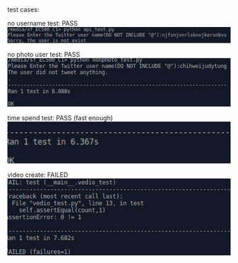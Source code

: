 test cases:

no username test: PASS
![alt tag](https://github.com/lowycve/EC500C1/blob/ChihWeiTung_Review/Review/nonuser_test.png)

no photo user test: PASS
![alt tag](https://github.com/lowycve/EC500C1/blob/ChihWeiTung_Review/Review/nonphoto_test.png)

time spend test: PASS (fast enough)
![alt tag](https://github.com/lowycve/EC500C1/blob/ChihWeiTung_Review/Review/time_test.png)

video create: FAILED
![alt tag](https://github.com/lowycve/EC500C1/blob/ChihWeiTung_Review/Review/video_test.png)

